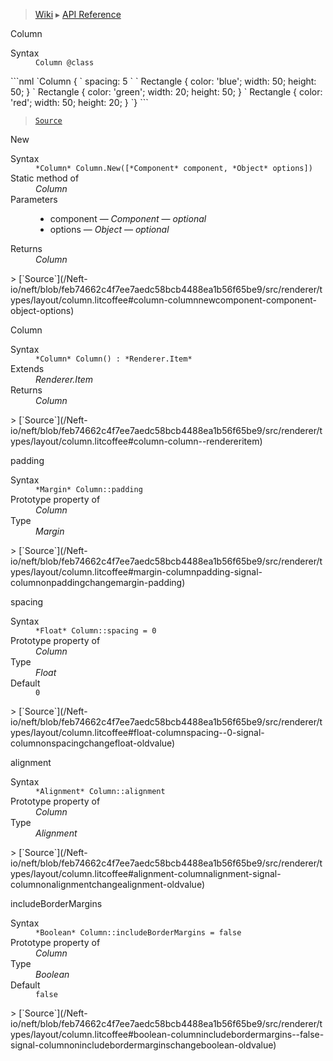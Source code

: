 > [Wiki](Home) ▸ [API Reference](API-Reference)

Column
<dl><dt>Syntax</dt><dd><code>Column @class</code></dd></dl>
```nml
`Column {
`   spacing: 5
`
`   Rectangle { color: 'blue'; width: 50; height: 50; }
`   Rectangle { color: 'green'; width: 20; height: 50; }
`   Rectangle { color: 'red'; width: 50; height: 20; }
`}
```

> [`Source`](/Neft-io/neft/blob/feb74662c4f7ee7aedc58bcb4488ea1b56f65be9/src/renderer/types/layout/column.litcoffee#column-class)

New
<dl><dt>Syntax</dt><dd><code>&#x2A;Column&#x2A; Column.New([&#x2A;Component&#x2A; component, &#x2A;Object&#x2A; options])</code></dd><dt>Static method of</dt><dd><i>Column</i></dd><dt>Parameters</dt><dd><ul><li>component — <i>Component</i> — <i>optional</i></li><li>options — <i>Object</i> — <i>optional</i></li></ul></dd><dt>Returns</dt><dd><i>Column</i></dd></dl>
> [`Source`](/Neft-io/neft/blob/feb74662c4f7ee7aedc58bcb4488ea1b56f65be9/src/renderer/types/layout/column.litcoffee#column-columnnewcomponent-component-object-options)

Column
<dl><dt>Syntax</dt><dd><code>&#x2A;Column&#x2A; Column() : &#x2A;Renderer.Item&#x2A;</code></dd><dt>Extends</dt><dd><i>Renderer.Item</i></dd><dt>Returns</dt><dd><i>Column</i></dd></dl>
> [`Source`](/Neft-io/neft/blob/feb74662c4f7ee7aedc58bcb4488ea1b56f65be9/src/renderer/types/layout/column.litcoffee#column-column--rendereritem)

padding
<dl><dt>Syntax</dt><dd><code>&#x2A;Margin&#x2A; Column::padding</code></dd><dt>Prototype property of</dt><dd><i>Column</i></dd><dt>Type</dt><dd><i>Margin</i></dd></dl>
> [`Source`](/Neft-io/neft/blob/feb74662c4f7ee7aedc58bcb4488ea1b56f65be9/src/renderer/types/layout/column.litcoffee#margin-columnpadding-signal-columnonpaddingchangemargin-padding)

spacing
<dl><dt>Syntax</dt><dd><code>&#x2A;Float&#x2A; Column::spacing = 0</code></dd><dt>Prototype property of</dt><dd><i>Column</i></dd><dt>Type</dt><dd><i>Float</i></dd><dt>Default</dt><dd><code>0</code></dd></dl>
> [`Source`](/Neft-io/neft/blob/feb74662c4f7ee7aedc58bcb4488ea1b56f65be9/src/renderer/types/layout/column.litcoffee#float-columnspacing--0-signal-columnonspacingchangefloat-oldvalue)

alignment
<dl><dt>Syntax</dt><dd><code>&#x2A;Alignment&#x2A; Column::alignment</code></dd><dt>Prototype property of</dt><dd><i>Column</i></dd><dt>Type</dt><dd><i>Alignment</i></dd></dl>
> [`Source`](/Neft-io/neft/blob/feb74662c4f7ee7aedc58bcb4488ea1b56f65be9/src/renderer/types/layout/column.litcoffee#alignment-columnalignment-signal-columnonalignmentchangealignment-oldvalue)

includeBorderMargins
<dl><dt>Syntax</dt><dd><code>&#x2A;Boolean&#x2A; Column::includeBorderMargins = false</code></dd><dt>Prototype property of</dt><dd><i>Column</i></dd><dt>Type</dt><dd><i>Boolean</i></dd><dt>Default</dt><dd><code>false</code></dd></dl>
> [`Source`](/Neft-io/neft/blob/feb74662c4f7ee7aedc58bcb4488ea1b56f65be9/src/renderer/types/layout/column.litcoffee#boolean-columnincludebordermargins--false-signal-columnonincludebordermarginschangeboolean-oldvalue)

